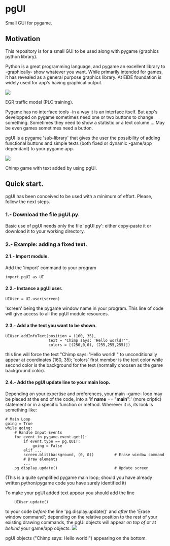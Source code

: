 
# pgUI
Small GUI for pygame.

## Motivation
This repository is for a small GUI to be used along with pygame (graphics python library). 

Python is a great programming language, and pygame an excellent library to -graphically- show whatever you want. While primarily intended for games, it has revealed as a general purpose graphics library. At EIDE foundation is widely used for app's having graphical output.

![](https://user-images.githubusercontent.com/64075009/116436815-100a7100-a84d-11eb-9726-16c61c2997ea.png)

EGR traffic model (PLC training).

Pygame has no interface tools -in a way it is an interface itself. But app's developped on pygame sometimes need one or two buttons to change something. Sometimes they need to show a statistic or a text column ... May be even games sometimes need a button.

pgUI is a pygame 'sub-library' that gives the user the possibility of adding functional buttons and simple texts (both fixed or dynamic -game/app dependant) to your pygame app.

![](https://user-images.githubusercontent.com/64075009/116439558-fb7ba800-a84f-11eb-851b-1dc763527f5c.png)

Chimp game with text added by using pgUI.

## Quick start.
pgUI has been conceived to be used with a minimum of effort. Please, follow the next steps.

### 1.- Download the file pgUI.py.
Basic use of pgUI needs only the file 'pgUI.py': either copy-paste it or download it to your working directory.

### 2.- Example: adding a fixed text.
#### 2.1.- Import module.
Add the 'import' command to your program

    import pgUI as UI
#### 2.2.- Instance a pgUI user.
    UIUser = UI.user(screen)                               
'screen' being the pygame window name in your program. This line of code will give access to all the pgUI module resources.

#### 2.3.- Add a the text you want to be shown.
    UIUser.addInfoText(position = (160, 35),                
                       text = "Chimp says: 'Hello world!'",
                       colors = [(250,0,0), (255,255,255)])
this line will force the text "Chimp says: 'Hello world!'" to unconditionally appear at coordinates (160, 35); 'colors' first member is the text color while second color is the background for the text (normally choosen as the game background color).

#### 2.4.- Add the pgUI update line to your main loop.

Depending on your expertise and preferences, your main -game- loop may be placed at the end of the code, into a 'if __name__ == "__main__":' (more criptic) statement or in a specific function or method. Wherever it is, its look is something like:

    # Main Loop
    going = True
    while going:
        # Handle Input Events
        for event in pygame.event.get():
            if event.type == pg.QUIT:
                going = False
            elif ...
            screen.blit(background, (0, 0))         # Erase window command
            # Draw elements
            ...
        pg.display.update()                         # Update screen
       
(This is a quite symplified pygame main loop; should you have already written python/pygame code you have surely identified it)

To make your pgUI added text appear you should add the line

        UIUser.update()                                     
to your code *before* the line 'pg.display.update()' and *after* the 'Erase window command'; depending on the relative position to the rest of your existing drawing commands, the pgUI objects will appear *on top of* or at *behind* your game/app objects:
![](https://user-images.githubusercontent.com/64075009/116532848-05012080-a8e1-11eb-922d-f807404ca775.png)

pgUI objects ("Chimp says: Hello world!") appearing on the bottom.
